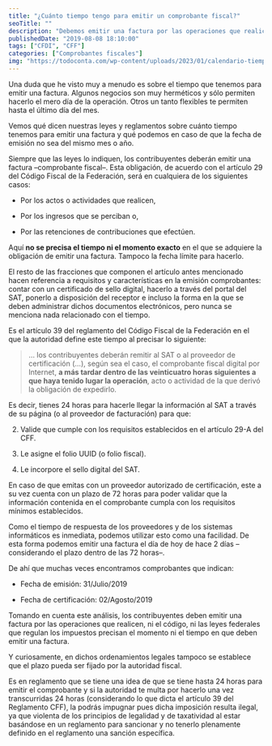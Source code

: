 ```yaml
---
title: "¿Cuánto tiempo tengo para emitir un comprobante fiscal?"
seoTitle: ""
description: "Debemos emitir una factura por las operaciones que realicemos, sin embargo, existe una duda sobre cuánto tiempo tenemos para hacerlo."
publishedDate: "2019-08-08 18:10:00"
tags: ["CFDI", "CFF"]
categories: ["Comprobantes fiscales"]
img: "https://todoconta.com/wp-content/uploads/2023/01/calendario-tiempo-time-dias.jpg"
---
```



Una duda que he visto muy a menudo es sobre el tiempo que tenemos para emitir una factura. Algunos negocios son muy herméticos y sólo permiten hacerlo el mero día de la operación. Otros un tanto flexibles te permiten hasta el último día del mes.




Vemos qué dicen nuestras leyes y reglamentos sobre cuánto tiempo tenemos para emitir una factura y qué podemos en caso de que la fecha de emisión no sea del mismo mes o año.




Siempre que las leyes lo indiquen, los contribuyentes deberán emitir una factura –comprobante fiscal–. Esta obligación, de acuerdo con el artículo 29 del Código Fiscal de la Federación, será en cualquiera de los siguientes casos:




* Por los actos o actividades que realicen,

* Por los ingresos que se perciban o,

* Por las retenciones de contribuciones que efectúen.




Aquí **no se precisa el tiempo ni el momento exacto** en el que se adquiere la obligación de emitir una factura. Tampoco la fecha límite para hacerlo.




El resto de las fracciones que componen el artículo antes mencionado hacen referencia a requisitos y características en la emisión comprobantes: contar con un certificado de sello digital, hacerlo a través del portal del SAT, ponerlo a disposición del receptor e incluso la forma en la que se deben administrar dichos documentos electrónicos, pero nunca se menciona nada relacionado con el tiempo.




Es el artículo 39 del reglamento del Código Fiscal de la Federación en el que la autoridad define este tiempo al precisar lo siguiente:





> … los contribuyentes deberán remitir al SAT o al proveedor de certificación (…), según sea el caso, el comprobante fiscal digital por Internet, **a más tardar dentro de las veinticuatro horas siguientes a que haya tenido lugar la operación**, acto o actividad de la que derivó la obligación de expedirlo.




Es decir, tienes 24 horas para hacerle llegar la información al SAT a través de su página (o al proveedor de facturación) para que:




2. Valide que cumple con los requisitos establecidos en el artículo 29\-A del CFF.

6. Le asigne el folio UUID (o folio fiscal).

10. Le incorpore el sello digital del SAT.




En caso de que emitas con un proveedor autorizado de certificación, este a su vez cuenta con un plazo de 72 horas para poder validar que la información contenida en el comprobante cumpla con los requisitos mínimos establecidos.




Como el tiempo de respuesta de los proveedores y de los sistemas informáticos es inmediata, podemos utilizar esto como una facilidad. De esta forma podemos emitir una factura el día de hoy de hace 2 días –considerando el plazo dentro de las 72 horas–.




De ahí que muchas veces encontramos comprobantes que indican:




* Fecha de emisión: 31/Julio/2019

* Fecha de certificación: 02/Agosto/2019




Tomando en cuenta este análisis, los contribuyentes deben emitir una factura por las operaciones que realicen, ni el código, ni las leyes federales que regulan los impuestos precisan el momento ni el tiempo en que deben emitir una factura.




Y curiosamente, en dichos ordenamientos legales tampoco se establece que el plazo pueda ser fijado por la autoridad fiscal.




Es en reglamento que se tiene una idea de que se tiene hasta 24 horas para emitir el comprobante y si la autoridad te multa por hacerlo una vez transcurridas 24 horas (considerando lo que dicta el artículo 39 del Reglamento CFF), la podrás impugnar pues dicha imposición resulta ilegal, ya que violenta de los principios de legalidad y de taxatividad al estar basándose en un reglamento para sancionar y no tenerlo plenamente definido en el reglamento una sanción específica.



